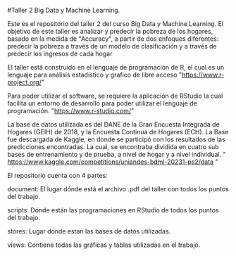 #Taller 2 Big Data y Machine Learning. 

Este es el repositorio del taller 2 del curso Big Data y Machine Learning.
El objetivo de este taller es analizar y predecir la pobreza de los hogares, basado en la medida de "Accuracy", 
a partir de dos enfoques diferentes: predecir la pobreza a través de un modelo de clasificación y a través de 
predecir los ingresos de cada hogar

El taller está construido en el lenguaje de programación de R, el cual es un lenguaje para 
análisis estadístico y grafico de libre acceso 
"https://www.r-project.org/"

Para poder utilizar el software, se requiere la aplicación de RStudio la cual facilita un entorno de 
desarrollo para poder utilizar el lenguaje de programación.
"https://www.r-studio.com/"

La base de datos utilizada es del DANE de la Gran Encuesta Integrada de Hogares (GEIH) de 2018, y la Encuesta Continua de Hogares (ECH). 
La Base fue descargada de Kaggle, en donde se participó con los resultados de las predicciones encontradas. 
La cual, se encontraba dividida en cuatro sub bases de entrenamiento y de prueba, a nivel de hogar y a nivel individual. 
" https://www.kaggle.com/competitions/uniandes-bdml-20231-ps2/data "

El repositorio cuenta con 4 partes:

document: El lugar dónde está el archivo .pdf del taller con todos los puntos del trabajo.

scripts: Dónde están las programaciones en RStudio de todos los puntos del trabajo.

stores: Lugar dónde estan las bases de datos utilizadas. 

views: Contiene todas las gráficas y tablas utilizadas en el trabajo. 
